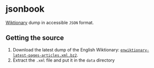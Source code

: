 # jsonbook
<!--
[![NPM version][badge-npm]][badge-link-npm]
[![Build Status][badge-build]][badge-link-build]
[![dependencies Status][badge-dep]][badge-link-dep]
[![devDependencies Status][badge-dev-dep]][badge-link-dev-dep]
[![codecov][badge-codecov]][badge-link-codecov]
-->

[Wiktionary](https://en.wiktionary.org/) dump in accessible `JSON` format.

## Getting the source

1. Download the latest dump of the English Wiktionary:
    [`enwiktionary-latest-pages-articles.xml.bz2`][enwiktionary-link].
1. Extract the `.xml` file and put it in the `data` directory

[enwiktionary-link]: https://dumps.wikimedia.org/enwiktionary/latest/enwiktionary-latest-pages-articles.xml.bz2

[badge-link-codecov]: https://codecov.io/gh/dan1wang/jsonbook
[badge-link-dep]: https://david-dm.org/dan1wang/jsonbook
[badge-link-dev-dep]: https://david-dm.org/dan1wang/jsonbook?type=dev
[badge-link-build]: https://travis-ci.org/dan1wang/jsonbook
[badge-link-gts]: https://github.com/google/gts
[badge-link-npm]: https://www.npmjs.com/package/jsonbook

[badge-codecov]: https://codecov.io/gh/dan1wang/jsonbook/branch/ts-master/graph/badge.svg
[badge-dep]: https://david-dm.org/dan1wang/jsonbook/status.svg
[badge-dev-dep]: https://david-dm.org/dan1wang/jsonbook/dev-status.svg
[badge-build]: https://travis-ci.org/dan1wang/jsonbook.svg?branch=master
[badge-gts]: https://img.shields.io/badge/code%20style-google-blueviolet.svg
[badge-npm]: https://img.shields.io/npm/v/jsonbook.svg
